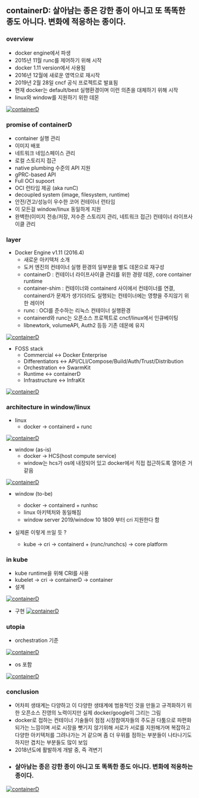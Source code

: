 ## containerD: 살아남는 종은 강한 종이 아니고 또 똑똑한 종도 아니다. 변화에 적응하는 종이다.


### overview

- docker engine에서 파생
- 2015년 11월 runc를 제어하기 위해 시작
- docker 1.11 version에서 사용됨 
- 2016년 12월에 새로운 영역으로 재시작
- 2019년 2월 28일 cncf 공식 프로젝트로 발표됨
- 현재 docker는 default/best 실행환경이며 이런 의존을 대체하기 위해 시작
- linux와 window를 지원하기 위한 데몬

[![containerD](https://github.com/leeplay/study/blob/master/image/cd_image04.png?raw=true)]()


### promise of containerD

- container 실행 관리
- 이미지 배포
- 네트워크 네임스페이스 관리
- 로컬 스토리지 접근
- native plumbing 수준의 API 지원
- gPRC-based API
- Full OCI supoort
- OCI 런타임 제공 (aka runC)
- decoupled system (image, filesystem, runtime)
- 안전/견고/성능이 우수한 코어 컨테이너 런타임
- 이 모든걸 window/linux 동일하게 지원
- 완벽한(이미지 전송/저장, 저수준 스토리지 관리, 네트워크 접근) 컨테이너 라이프사이클 관리


### layer

- Docker Engine v1.11 (2016.4)
  - 새로운 아키텍처 소개
  - 도커 엔진의 컨테이너 실행 환경의 일부분을 별도 데몬으로 재구성
  - containerD : 컨테이너 라이프사이클 관리를 위한 경량 데몬, core container runtime
  - container-shim : 컨테이너와 containerd 사이에서 컨테이너를 연결, containerd가 문제가 생기더라도 실행되는 컨테이너에는 영향을 주지않기 위한 레이어
  - runc : OCI를 준수하는 리눅스 컨테이너 실행환경
  - containerd와 runc는 오픈소스 프로젝트로 cncf/linux에서 인큐베이팅
  - libnewtork, volumeAPI, Auth2 등등 기존 데몬에 유지

[![containerD](https://github.com/leeplay/study/blob/master/image/cd_image05.png?raw=true)]()


- FOSS stack
  - Commercial       <-> Docker Enterprise
  - Differentiators  <-> API/CLI/Compose/Build/Auth/Trust/Distribution
  - Orchestration    <-> SwarmKit
  - Runtime          <-> containerD
  - Infrastructure   <-> InfraKit


[![containerD](https://github.com/leeplay/study/blob/master/image/cd_image07.png?raw=true)]()

### architecture in window/linux

- linux
  - docker -> containerd + runc

[![containerD](https://github.com/leeplay/study/blob/master/image/cd_image01.png?raw=true)]()

- window (as-is)
  - docker -> HCS(host compute service)
  - window는 hcs가 os에 내장되어 있고 docker에서 직접 접근하도록 열어준 거 같음

[![containerD](https://github.com/leeplay/study/blob/master/image/cd_image02.png?raw=true)]()

- window (to-be)
  - docker -> containerd + runhsc
  - linux 아키텍처와 동일해짐
  - window server 2019/window 10 1809 부터 cri 지원한다 함
  
- 실제론 이렇게 쓰일 듯 ?
  - kube -> cri -> containerd + (runc/runchcs) -> core platform


### in kube

- kube runtime을 위해 CRI를 사용
- kubelet -> cri -> containerD -> container
- 설계

[![containerD](https://github.com/leeplay/study/blob/master/image/cd_image08.png?raw=true)]()

- 구현
[![containerD](https://github.com/leeplay/study/blob/master/image/cd_image09.png?raw=true)]()



### utopia


- orchestration 기준

[![containerD](https://github.com/leeplay/study/blob/master/image/cd_image10.png?raw=true)]()

- os 포함

[![containerD](https://github.com/leeplay/study/blob/master/image/cd_image06.png?raw=true)]()


### conclusion 

- 어차피 생태계는 다양하고 이 다양한 생태계에 범용적인 것을 만들고 규격화하기 위한 오픈소스 진영의 노력이지만 실제 docker/google이 그리는 그림
- docker로 접하는 컨테이너 기술들이 점점 시장참여자들의 주도권 다툼으로 파편화되가는 느낌이며 서로 시장을 뺏기지 않기위해 서로가 서로를 지원해가며 복잡하고 다양한 아키텍처를 그려나가는 거 같으며 좀 더 우위를 점하는 부분들이 나타나기도 하지만 겹치는 부분들도 많이 보임
- 2018년도에 활발하게 개발 중, 즉 격변기
- <h3>살아남는 종은 강한 종이 아니고 또 똑똑한 종도 아니다. 변화에 적응하는 종이다.</h3>

[![containerD](https://github.com/leeplay/study/blob/master/image/cd_image11.png?raw=true)]()






















